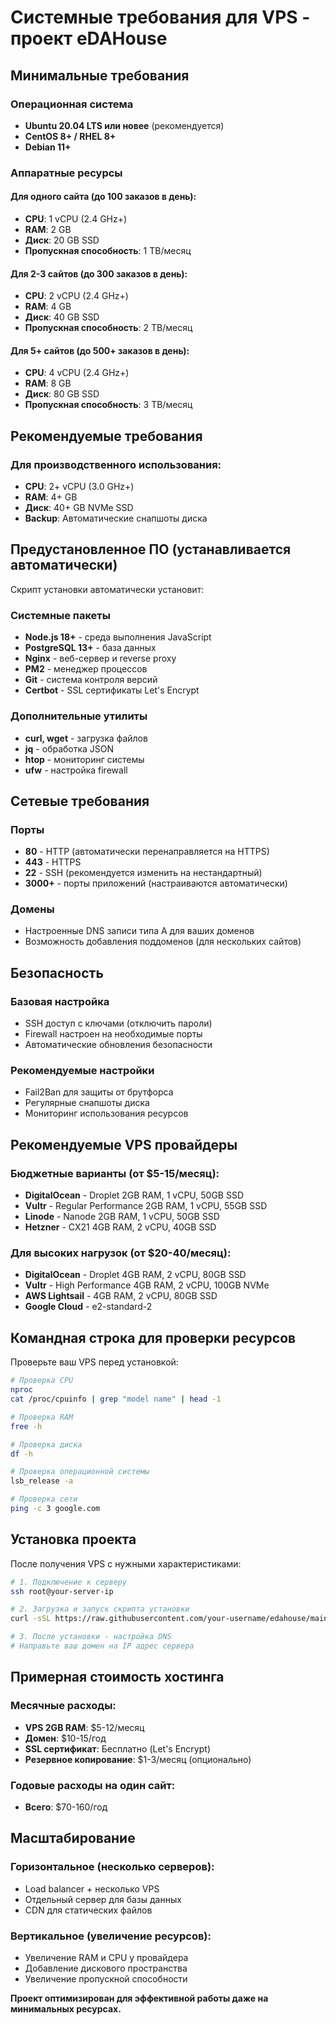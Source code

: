 # Системные требования для VPS - проект eDAHouse

## Минимальные требования

### Операционная система
- **Ubuntu 20.04 LTS или новее** (рекомендуется)
- **CentOS 8+ / RHEL 8+**
- **Debian 11+**

### Аппаратные ресурсы

#### Для одного сайта (до 100 заказов в день):
- **CPU**: 1 vCPU (2.4 GHz+)
- **RAM**: 2 GB
- **Диск**: 20 GB SSD
- **Пропускная способность**: 1 TB/месяц

#### Для 2-3 сайтов (до 300 заказов в день):
- **CPU**: 2 vCPU (2.4 GHz+)
- **RAM**: 4 GB
- **Диск**: 40 GB SSD
- **Пропускная способность**: 2 TB/месяц

#### Для 5+ сайтов (до 500+ заказов в день):
- **CPU**: 4 vCPU (2.4 GHz+)
- **RAM**: 8 GB
- **Диск**: 80 GB SSD
- **Пропускная способность**: 3 TB/месяц

## Рекомендуемые требования

### Для производственного использования:
- **CPU**: 2+ vCPU (3.0 GHz+)
- **RAM**: 4+ GB
- **Диск**: 40+ GB NVMe SSD
- **Backup**: Автоматические снапшоты диска

## Предустановленное ПО (устанавливается автоматически)

Скрипт установки автоматически установит:

### Системные пакеты
- **Node.js 18+** - среда выполнения JavaScript
- **PostgreSQL 13+** - база данных
- **Nginx** - веб-сервер и reverse proxy
- **PM2** - менеджер процессов
- **Git** - система контроля версий
- **Certbot** - SSL сертификаты Let's Encrypt

### Дополнительные утилиты
- **curl, wget** - загрузка файлов
- **jq** - обработка JSON
- **htop** - мониторинг системы
- **ufw** - настройка firewall

## Сетевые требования

### Порты
- **80** - HTTP (автоматически перенаправляется на HTTPS)
- **443** - HTTPS
- **22** - SSH (рекомендуется изменить на нестандартный)
- **3000+** - порты приложений (настраиваются автоматически)

### Домены
- Настроенные DNS записи типа A для ваших доменов
- Возможность добавления поддоменов (для нескольких сайтов)

## Безопасность

### Базовая настройка
- SSH доступ с ключами (отключить пароли)
- Firewall настроен на необходимые порты
- Автоматические обновления безопасности

### Рекомендуемые настройки
- Fail2Ban для защиты от брутфорса
- Регулярные снапшоты диска
- Мониторинг использования ресурсов

## Рекомендуемые VPS провайдеры

### Бюджетные варианты (от $5-15/месяц):
- **DigitalOcean** - Droplet 2GB RAM, 1 vCPU, 50GB SSD
- **Vultr** - Regular Performance 2GB RAM, 1 vCPU, 55GB SSD
- **Linode** - Nanode 2GB RAM, 1 vCPU, 50GB SSD
- **Hetzner** - CX21 4GB RAM, 2 vCPU, 40GB SSD

### Для высоких нагрузок (от $20-40/месяц):
- **DigitalOcean** - Droplet 4GB RAM, 2 vCPU, 80GB SSD
- **Vultr** - High Performance 4GB RAM, 2 vCPU, 100GB NVMe
- **AWS Lightsail** - 4GB RAM, 2 vCPU, 80GB SSD
- **Google Cloud** - e2-standard-2

## Командная строка для проверки ресурсов

Проверьте ваш VPS перед установкой:

```bash
# Проверка CPU
nproc
cat /proc/cpuinfo | grep "model name" | head -1

# Проверка RAM
free -h

# Проверка диска
df -h

# Проверка операционной системы
lsb_release -a

# Проверка сети
ping -c 3 google.com
```

## Установка проекта

После получения VPS с нужными характеристиками:

```bash
# 1. Подключение к серверу
ssh root@your-server-ip

# 2. Загрузка и запуск скрипта установки
curl -sSL https://raw.githubusercontent.com/your-username/edahouse/main/scripts/install-on-vps.sh | bash -s edahouse your-domain.com 3000

# 3. После установки - настройка DNS
# Направьте ваш домен на IP адрес сервера
```

## Примерная стоимость хостинга

### Месячные расходы:
- **VPS 2GB RAM**: $5-12/месяц
- **Домен**: $10-15/год
- **SSL сертификат**: Бесплатно (Let's Encrypt)
- **Резервное копирование**: $1-3/месяц (опционально)

### Годовые расходы на один сайт:
- **Всего**: $70-160/год

## Масштабирование

### Горизонтальное (несколько серверов):
- Load balancer + несколько VPS
- Отдельный сервер для базы данных
- CDN для статических файлов

### Вертикальное (увеличение ресурсов):
- Увеличение RAM и CPU у провайдера
- Добавление дискового пространства
- Увеличение пропускной способности

**Проект оптимизирован для эффективной работы даже на минимальных ресурсах.**